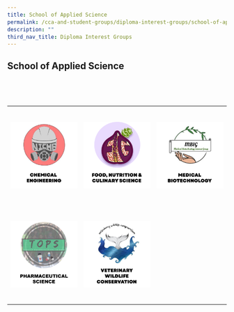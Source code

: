 ```yaml
---
title: School of Applied Science
permalink: /cca-and-student-groups/diploma-interest-groups/school-of-applied-science/
description: ""
third_nav_title: Diploma Interest Groups
---
```

## School of Applied Science

<div>
&nbsp;&nbsp;&nbsp; 
&nbsp;&nbsp;&nbsp;&nbsp;&nbsp;&nbsp;&nbsp; 
&nbsp;&nbsp;&nbsp;&nbsp;&nbsp;&nbsp;&nbsp;&nbsp;&nbsp;
&nbsp;&nbsp;&nbsp;&nbsp;&nbsp;&nbsp;&nbsp;&nbsp;&nbsp;&nbsp;&nbsp; 
&nbsp;&nbsp;&nbsp;&nbsp;&nbsp;&nbsp;&nbsp;&nbsp;&nbsp;&nbsp;&nbsp; 
&nbsp;&nbsp;&nbsp;&nbsp;&nbsp;&nbsp;&nbsp; 

&nbsp; &nbsp;&nbsp;&nbsp;&nbsp;&nbsp;&nbsp;&nbsp;&nbsp;&nbsp;&nbsp;
&nbsp;&nbsp;&nbsp;&nbsp;&nbsp;&nbsp;&nbsp;&nbsp;&nbsp;&nbsp;&nbsp; 
&nbsp;&nbsp;&nbsp;&nbsp;&nbsp;&nbsp;&nbsp; 
&nbsp;&nbsp;&nbsp; <table><tbody><tr><td style="max-width:33%; vertical-align:bottom; border:none"><br>
&nbsp;&nbsp;&nbsp;&nbsp;&nbsp;&nbsp;&nbsp;&nbsp;&nbsp;&nbsp;&nbsp;&nbsp;&nbsp;&nbsp;&nbsp; <a href="https://www.instagram.com/ascniche/" style="text-decoration: none">
&nbsp;&nbsp;&nbsp;&nbsp;&nbsp;&nbsp;&nbsp;&nbsp;&nbsp;&nbsp;&nbsp;&nbsp;&nbsp;&nbsp;&nbsp;&nbsp;&nbsp;&nbsp;&nbsp; <img src="/images/ASC/NICHE_button-01.png" style="display:block;margin-left:auto;margin-right:auto;" alt="Chemical Engineering Interest Group">
&nbsp;&nbsp;&nbsp;&nbsp;&nbsp;&nbsp;&nbsp;&nbsp;&nbsp;&nbsp;&nbsp;&nbsp;&nbsp;&nbsp;&nbsp;&nbsp;&nbsp;&nbsp;&nbsp; 
&nbsp;&nbsp;&nbsp;&nbsp;&nbsp;&nbsp;&nbsp;&nbsp;&nbsp;&nbsp;&nbsp;&nbsp;&nbsp;&nbsp;&nbsp; </a>
&nbsp;&nbsp;&nbsp;&nbsp;&nbsp;&nbsp;&nbsp;&nbsp;&nbsp;&nbsp;&nbsp; </td><td style="max-width:33%; vertical-align:bottom; border:none"><br>
&nbsp;&nbsp;&nbsp;&nbsp;&nbsp;&nbsp;&nbsp;&nbsp;&nbsp;&nbsp;&nbsp;&nbsp;&nbsp;&nbsp;&nbsp; <a href="https://www.instagram.com/ascfig/" style="text-decoration: none">
&nbsp;&nbsp;&nbsp;&nbsp;&nbsp;&nbsp;&nbsp;&nbsp;&nbsp;&nbsp;&nbsp;&nbsp;&nbsp;&nbsp;&nbsp;&nbsp;&nbsp;&nbsp;&nbsp; <img src="/images/ASC/FNC_button-01.png" style="display:block;margin-left:auto;margin-right:auto;" alt="Food Interest Group">
&nbsp;&nbsp;&nbsp;&nbsp;&nbsp;&nbsp;&nbsp;&nbsp;&nbsp;&nbsp;&nbsp;&nbsp;&nbsp;&nbsp;&nbsp;&nbsp;&nbsp;&nbsp;&nbsp; 
&nbsp;&nbsp;&nbsp;&nbsp;&nbsp;&nbsp;&nbsp;&nbsp;&nbsp;&nbsp;&nbsp;&nbsp;&nbsp;&nbsp;&nbsp; </a>
&nbsp;&nbsp;&nbsp;&nbsp;&nbsp;&nbsp;&nbsp;&nbsp;&nbsp;&nbsp;&nbsp; </td><td style="max-width:33%; vertical-align:bottom; border:none"><br>
&nbsp;&nbsp;&nbsp;&nbsp;&nbsp;&nbsp;&nbsp;&nbsp;&nbsp;&nbsp;&nbsp;&nbsp;&nbsp;&nbsp;&nbsp; <a href="https://www.instagram.com/tpmbig/" style="text-decoration: none">
&nbsp;&nbsp;&nbsp;&nbsp;&nbsp;&nbsp;&nbsp;&nbsp;&nbsp;&nbsp;&nbsp;&nbsp;&nbsp;&nbsp;&nbsp;&nbsp;&nbsp;&nbsp;&nbsp; <img src="/images/ASC/MBIG_button-01.png" style="display:block;margin-left:auto;margin-right:auto;" alt="Medical Biotechnology Interest Group">
&nbsp;&nbsp;&nbsp;&nbsp;&nbsp;&nbsp;&nbsp;&nbsp;&nbsp;&nbsp;&nbsp;&nbsp;&nbsp;&nbsp;&nbsp;&nbsp;&nbsp;&nbsp;&nbsp; 
&nbsp;&nbsp;&nbsp;&nbsp;&nbsp;&nbsp;&nbsp;&nbsp;&nbsp;&nbsp;&nbsp;&nbsp;&nbsp;&nbsp;&nbsp; </a>
&nbsp;&nbsp;&nbsp;&nbsp;&nbsp;&nbsp;&nbsp;&nbsp;&nbsp;&nbsp;&nbsp; </td>
									</tr><tr><td style="max-width:33%; vertical-align:bottom; border:none"><br>
&nbsp;&nbsp;&nbsp;&nbsp;&nbsp;&nbsp;&nbsp;&nbsp;&nbsp;&nbsp;&nbsp;&nbsp;&nbsp;&nbsp;&nbsp; <a href="https://www.instagram.com/totallyphs/" style="text-decoration: none">
&nbsp;&nbsp;&nbsp;&nbsp;&nbsp;&nbsp;&nbsp;&nbsp;&nbsp;&nbsp;&nbsp;&nbsp;&nbsp;&nbsp;&nbsp;&nbsp;&nbsp;&nbsp;&nbsp; <img src="/images/Interest%20Groups/UPDATED%20BUTTONS/pharmsci_button_01_ver060723-100.jpg" style="display:block;margin-left:auto;margin-right:auto;" alt="Pharmaceutical Science">
&nbsp;&nbsp;&nbsp;&nbsp;&nbsp;&nbsp;&nbsp;&nbsp;&nbsp;&nbsp;&nbsp;&nbsp;&nbsp;&nbsp;&nbsp;&nbsp;&nbsp;&nbsp;&nbsp; 
&nbsp;&nbsp;&nbsp;&nbsp;&nbsp;&nbsp;&nbsp;&nbsp;&nbsp;&nbsp;&nbsp;&nbsp;&nbsp;&nbsp;&nbsp; </a>
&nbsp;&nbsp;&nbsp;&nbsp;&nbsp;&nbsp;&nbsp;&nbsp;&nbsp;&nbsp;&nbsp; </td><td style="max-width:33%; vertical-align:bottom; border:none"><br>
&nbsp;&nbsp;&nbsp;&nbsp;&nbsp;&nbsp;&nbsp;&nbsp; &nbsp;&nbsp;&nbsp;&nbsp;&nbsp;&nbsp;&nbsp;<a href="https://www.instagram.com/tpvwc/" style="text-decoration: none">
&nbsp;&nbsp;&nbsp;&nbsp;&nbsp;&nbsp;&nbsp;&nbsp;&nbsp;&nbsp;&nbsp;&nbsp;&nbsp;&nbsp;&nbsp;&nbsp;&nbsp;&nbsp;&nbsp; <img src="/images/ASC/VWC_button-01.png" style="display:block;margin-left:auto;margin-right:auto;" alt="Veterinary Wildlife Conservation Interest Group">
&nbsp;&nbsp;&nbsp;&nbsp;&nbsp;&nbsp;&nbsp;&nbsp;&nbsp;&nbsp;&nbsp;&nbsp;&nbsp;&nbsp;&nbsp;&nbsp;&nbsp;&nbsp;&nbsp; 
&nbsp;&nbsp;&nbsp;&nbsp;&nbsp;&nbsp;&nbsp;&nbsp;&nbsp;&nbsp;&nbsp;&nbsp; &nbsp;&nbsp;&nbsp;</a>
&nbsp;&nbsp;&nbsp;&nbsp;&nbsp;&nbsp;&nbsp;&nbsp;&nbsp;&nbsp;&nbsp; </td></tr></tbody></table>
</div>